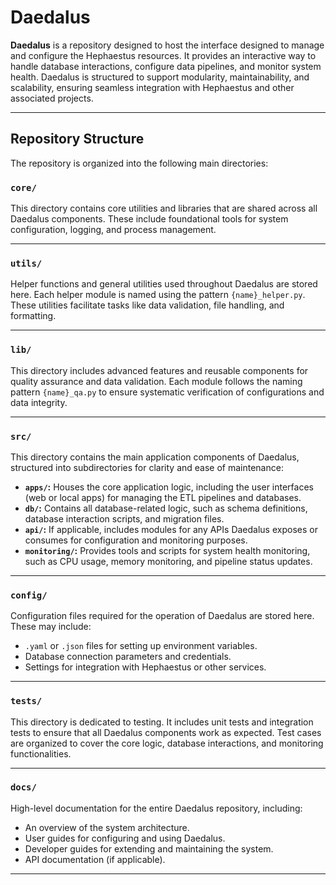 # Daedalus

**Daedalus** is a repository designed to host the interface designed to manage and configure the Hephaestus resources. It provides an interactive way to handle database interactions, configure data pipelines, and monitor system health. Daedalus is structured to support modularity, maintainability, and scalability, ensuring seamless integration with Hephaestus and other associated projects.

---

## Repository Structure

The repository is organized into the following main directories:

### `core/`
This directory contains core utilities and libraries that are shared across all Daedalus components. These include foundational tools for system configuration, logging, and process management.

---

### `utils/`
Helper functions and general utilities used throughout Daedalus are stored here. Each helper module is named using the pattern `{name}_helper.py`. These utilities facilitate tasks like data validation, file handling, and formatting.

---

### `lib/`
This directory includes advanced features and reusable components for quality assurance and data validation. Each module follows the naming pattern `{name}_qa.py` to ensure systematic verification of configurations and data integrity.

---

### `src/`
This directory contains the main application components of Daedalus, structured into subdirectories for clarity and ease of maintenance:

- **`apps/`:** Houses the core application logic, including the user interfaces (web or local apps) for managing the ETL pipelines and databases. 
- **`db/`:** Contains all database-related logic, such as schema definitions, database interaction scripts, and migration files.
- **`api/`:** If applicable, includes modules for any APIs Daedalus exposes or consumes for configuration and monitoring purposes.
- **`monitoring/`:** Provides tools and scripts for system health monitoring, such as CPU usage, memory monitoring, and pipeline status updates.

---

### `config/`
Configuration files required for the operation of Daedalus are stored here. These may include:

- `.yaml` or `.json` files for setting up environment variables.
- Database connection parameters and credentials.
- Settings for integration with Hephaestus or other services.

---

### `tests/`
This directory is dedicated to testing. It includes unit tests and integration tests to ensure that all Daedalus components work as expected. Test cases are organized to cover the core logic, database interactions, and monitoring functionalities.

---

### `docs/`
High-level documentation for the entire Daedalus repository, including:

- An overview of the system architecture.
- User guides for configuring and using Daedalus.
- Developer guides for extending and maintaining the system.
- API documentation (if applicable).

---
